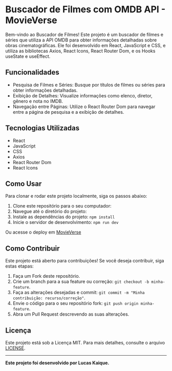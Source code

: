 # Buscador de Filmes com OMDB API - MovieVerse

Bem-vindo ao Buscador de Filmes! Este projeto é um buscador de filmes e séries que utiliza a API OMDB para obter informações detalhadas sobre obras cinematográficas. Ele foi desenvolvido em React, JavaScript e CSS, e utiliza as bibliotecas Axios, React Icons, React Router Dom, e os Hooks useState e useEffect.


## Funcionalidades

- Pesquisa de Filmes e Séries: Busque por títulos de filmes ou séries para obter informações detalhadas.
- Exibição de Detalhes: Visualize informações como elenco, diretor, gênero e nota no IMDB.
- Navegação entre Páginas: Utilize o React Router Dom para navegar entre a página de pesquisa e a exibição de detalhes.

## Tecnologias Utilizadas

- React
- JavaScript
- CSS
- Axios
- React Router Dom
- React Icons


## Como Usar

Para clonar e rodar este projeto localmente, siga os passos abaixo:

1. Clone este repositório para o seu computador:
2. Navegue até o diretório do projeto:
3. Instale as dependências do projeto: `npm install`
4. Inicie o servidor de desenvolvimento: `npm run dev`

Ou acesse o deploy em [MovieVerse](https://movieversee.netlify.app/)

## Como Contribuir

Este projeto está aberto para contribuições! Se você deseja contribuir, siga estas etapas:

1. Faça um Fork deste repositório.
2. Crie um branch para a sua feature ou correção: `git checkout -b minha-feature`.
3. Faça as alterações desejadas e commit: `git commit -m "Minha contribuição: recurso/correção"`.
4. Envie o código para o seu repositório fork: `git push origin minha-feature`.
5. Abra um Pull Request descrevendo as suas alterações.

## Licença

Este projeto está sob a Licença MIT. Para mais detalhes, consulte o arquivo [LICENSE](LICENSE).

---

**Este projeto foi desenvolvido por Lucas Kaique.**





